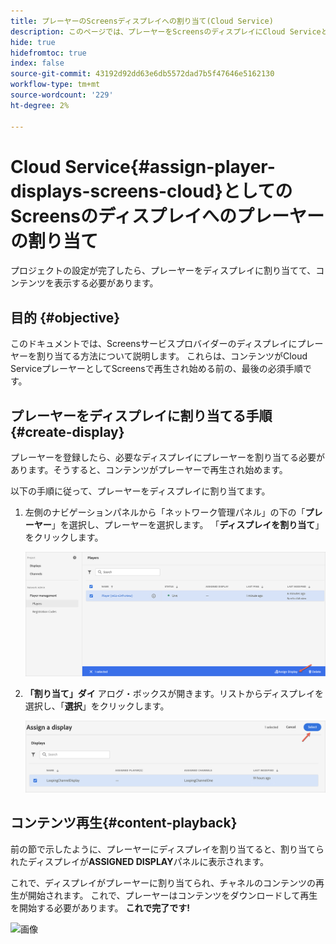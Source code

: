 ```yaml
---
title: プレーヤーのScreensディスプレイへの割り当て(Cloud Service)
description: このページでは、プレーヤーをScreensのディスプレイにCloud Serviceとして割り当てる方法について説明します。
hide: true
hidefromtoc: true
index: false
source-git-commit: 43192d92dd63e6db5572dad7b5f47646e5162130
workflow-type: tm+mt
source-wordcount: '229'
ht-degree: 2%

---
```



# Cloud Service{#assign-player-displays-screens-cloud}としてのScreensのディスプレイへのプレーヤーの割り当て

プロジェクトの設定が完了したら、プレーヤーをディスプレイに割り当てて、コンテンツを表示する必要があります。

## 目的 {#objective}

このドキュメントでは、Screensサービスプロバイダーのディスプレイにプレーヤーを割り当てる方法について説明します。 これらは、コンテンツがCloud ServiceプレーヤーとしてScreensで再生され始める前の、最後の必須手順です。

## プレーヤーをディスプレイに割り当てる手順{#create-display}

プレーヤーを登録したら、必要なディスプレイにプレーヤーを割り当てる必要があります。そうすると、コンテンツがプレーヤーで再生され始めます。

以下の手順に従って、プレーヤーをディスプレイに割り当てます。

1. 左側のナビゲーションパネルから「ネットワーク管理パネル」の下の「**プレーヤー**」を選択し、プレーヤーを選択します。 「**ディスプレイを割り当て**」をクリックします。

   ![画像](/help/screens-cloud/assets/player/register-player7.png)

1. **「割り当て」ダイ** アログ・ボックスが開きます。リストからディスプレイを選択し、「**選択**」をクリックします。

   ![画像](/help/screens-cloud/assets/player/register-player8.png)

## コンテンツ再生{#content-playback}

前の節で示したように、プレーヤーにディスプレイを割り当てると、割り当てられたディスプレイが&#x200B;**ASSIGNED DISPLAY**&#x200B;パネルに表示されます。

これで、ディスプレイがプレーヤーに割り当てられ、チャネルのコンテンツの再生が開始されます。 これで、プレーヤーはコンテンツをダウンロードして再生を開始する必要があります。 **これで完了です!**

![画像](/help/screens-cloud/assets/player/output.gif)

